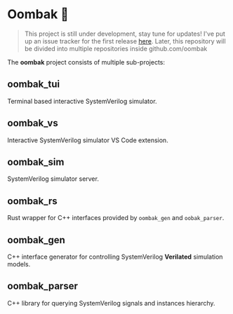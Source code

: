 # Oombak 🌊

> This project is still under development, stay tune for updates! I've put up
> an issue tracker for the first release
> [here](https://github.com/fuad1502/oombak/issues/1). Later, this repository
> will be divided into multiple repositories inside github.com/oombak

The **oombak** project consists of multiple sub-projects:

## oombak_tui

Terminal based interactive SystemVerilog simulator.

## oombak_vs

Interactive SystemVerilog simulator VS Code extension.

## oombak_sim

SystemVerilog simulator server.

## oombak_rs

Rust wrapper for C++ interfaces provided by `oombak_gen` and `oobak_parser`.

## oombak_gen

C++ interface generator for controlling SystemVerilog **Verilated** simulation
models.

## oombak_parser

C++ library for querying SystemVerilog signals and instances hierarchy.
